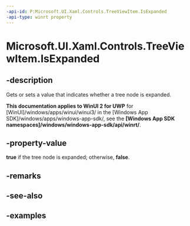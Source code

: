 ```yaml
---
-api-id: P:Microsoft.UI.Xaml.Controls.TreeViewItem.IsExpanded
-api-type: winrt property
---
```

<!-- Property syntax.
public bool IsExpanded { get;  set; }
-->

# Microsoft.UI.Xaml.Controls.TreeViewItem.IsExpanded


## -description

Gets or sets a value that indicates whether a tree node is expanded.


**This documentation applies to WinUI 2 for UWP** for [WinUI]/windows/apps/winui/winui3/ in the [Windows App SDK]/windows/apps/windows-app-sdk/, see the **[Windows App SDK namespaces]/windows/windows-app-sdk/api/winrt/**.

## -property-value

**true** if the tree node is expanded; otherwise, **false**.


## -remarks


## -see-also


## -examples


